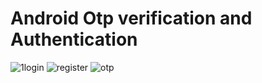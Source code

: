 # Android Otp verification and Authentication
![1login](https://user-images.githubusercontent.com/74432763/141528171-11bb7dee-4f96-4bef-a6f9-2acbb2b155d5.PNG)
![register](https://user-images.githubusercontent.com/74432763/141528186-b53a66d9-e978-4408-a6ae-fe9d63a5f6e3.PNG)
![otp](https://user-images.githubusercontent.com/74432763/141528196-d0102fd7-79ae-4ec5-b2ae-31ce6046b751.PNG)
